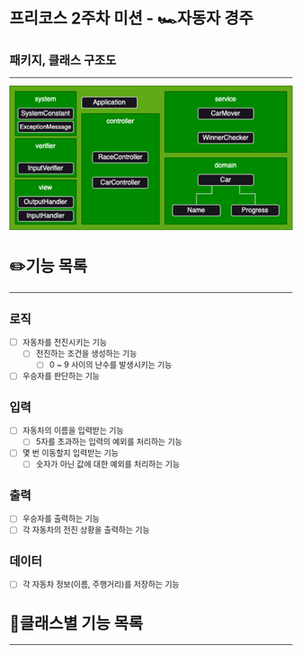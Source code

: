 # 프리코스 2주차 미션 - 🏎️자동자 경주

## 패키지, 클래스 구조도

---

![다이어그램.png](images%2F%EB%8B%A4%EC%9D%B4%EC%96%B4%EA%B7%B8%EB%9E%A8.png)

# ✏️기능 목록

---

## 로직
- [ ] 자동차를 전진시키는 기능
  - [ ] 전진하는 조건을 생성하는 기능
    - [ ] 0 ~ 9 사이의 난수를 발생시키는 기능

- [ ] 우승자를 판단하는 기능

## 입력
- [ ] 자동차의 이름을 입력받는 기능
  - [ ] 5자를 초과하는 입력의 예외를 처리하는 기능
- [ ] 몇 번 이동할지 입력받는 기능
  - [ ] 숫자가 아닌 값에 대한 예외를 처리하는 기능

## 출력
- [ ] 우승자를 출력하는 기능
- [ ] 각 자동차의 전진 상황을 출력하는 기능

## 데이터
- [ ] 각 자동차 정보(이름, 주행거리)를 저장하는 기능

# 🤗클래스별 기능 목록

---